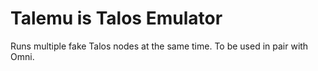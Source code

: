 # Talemu is Talos Emulator

Runs multiple fake Talos nodes at the same time.
To be used in pair with Omni.
